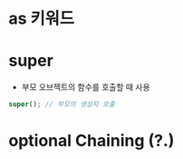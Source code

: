 # as 키워드

# super

- 부모 오브젝트의 함수를 호출할 때 사용

```ts
super(); // 부모의 생성자 호출
```

# optional Chaining (?.)
